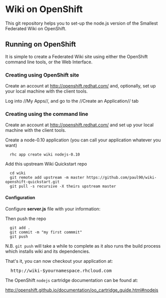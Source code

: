 Wiki on OpenShift
=================
This git repository helps you to set-up the node.js version of the Smallest Federated Wiki on OpenShift. 

Running on OpenShift
--------------------

It is simple to create a Federated Wiki site using either the OpenShift command line tools, or the Web 
Interface.

### Creating using OpenShift site

Create an account at http://openshift.redhat.com/ and, optionally, set up your local machine with the 
client tools.

Log into //My Apps//, and go to the //Create an Application// tab




### Creating using the command line

Create an account at http://openshift.redhat.com/ and set up your local machine with the client tools.

Create a node-0.10 application (you can call your application whatever you want)
```
  rhc app create wiki nodejs-0.10
```

Add this upstream Wiki Quickstart repo
```
  cd wiki
  git remote add upstream -m master https://github.com/paul90/wiki-openshift-quickstart.git
  git pull -s recursive -X theirs upstream master
```

#### Configuration

Configure <strong>server.js</strong> file with your information:

Then push the repo
```
  git add .
  git commit -m "my first commmit"
  git push
```

N.B. ```git push``` will take a while to complete as it also runs the build process which installs wiki and its dependencies.

That's it, you can now checkout your application at:
<pre>
  http://wiki-$yournamespace.rhcloud.com
</pre>



The OpenShift `nodejs` cartridge documentation can be found at:

http://openshift.github.io/documentation/oo_cartridge_guide.html#nodejs
